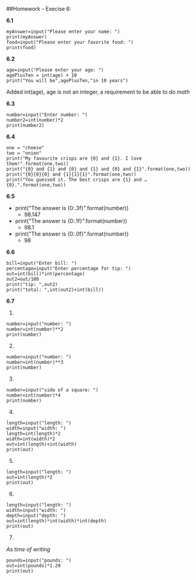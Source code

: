 ##Homework - Execise 6:

**6.1**

```
myAnswer=input("Please enter your name: ")
print(myAnswer)
food=input("Please enter your favorite food: ")
print(food)
```

**6.2**

```
age=input("Please enter your age: ")
agePlusTen = int(age) + 10
print("You will be",agePlusTen,"in 10 years")
```

Added int(age), age is not an integer, a requirement to be able to do *math*

**6.3**

```
number=input("Enter number: ")
number2=int(number)*2
print(number2)
```

**6.4**

```
one = "cheese"
two = "onion"
print("My favourite crisps are {0} and {1}. I love them!".format(one,two))
print("{0} and {1} and {0} and {1} and {0} and {1}".format(one,two))
print("{0}{0}{0} and {1}{1}{1}".format(one,two))
print("You guessed it. The best crisps are {1} and … {0}.".format(one,two))
```

**6.5**

* print("The answer is {0:.3f}".format(number))
  * 98.147
* print("The answer is {0:.1f}".format(number))
  * 98.1
* print("The answer is {0:.0f}".format(number))
  * 98

**6.6**

```
bill=input("Enter bill: ")
percentage=input("Enter percentage for tip: ")
out=int(bill)*int(percentage)
out2=out/100
print("tip: ",out2)
print("total: ",int(out2)+int(bill))
```

**6.7**

1. 

```
number=input("number: ")
number=int(number)**2
print(number)
```

2.
```
number=input("number: ")
number=int(number)**3
print(number)
```

3.
```
number=input("side of a square: ")
number=int(number)*4
print(number)
```

4.
```
length=input("length: ")
width=input("width: ")
length=int(length)*2
width=int(width)*2
out=int(length)+int(width)
print(out)
```

5.
```
length=input("length: ")
out=int(length)*2
print(out)
```

6.

```
length=input("length: ")
width=input("width: ")
depth=input("depth: ")
out=int(length)*int(width)*int(depth)
print(out)
```

7.

*As time of writing* 

```
pounds=input("pounds: ")
out=int(pounds)*1.29
print(out)
```
